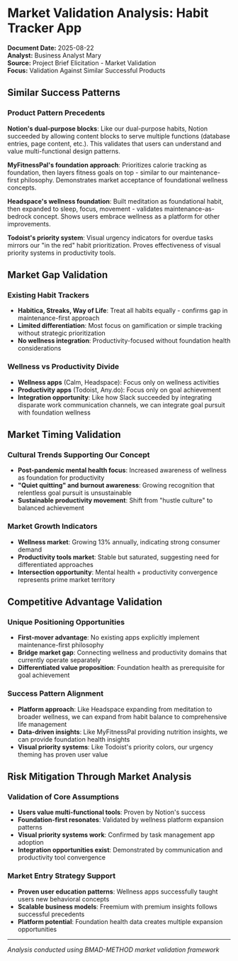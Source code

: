 # Market Validation Analysis: Habit Tracker App

**Document Date:** 2025-08-22  
**Analyst:** Business Analyst Mary  
**Source:** Project Brief Elicitation - Market Validation  
**Focus:** Validation Against Similar Successful Products

## Similar Success Patterns

### Product Pattern Precedents

**Notion's dual-purpose blocks**: Like our dual-purpose habits, Notion succeeded by allowing content blocks to serve multiple functions (database entries, page content, etc.). This validates that users can understand and value multi-functional design patterns.

**MyFitnessPal's foundation approach**: Prioritizes calorie tracking as foundation, then layers fitness goals on top - similar to our maintenance-first philosophy. Demonstrates market acceptance of foundational wellness concepts.

**Headspace's wellness foundation**: Built meditation as foundational habit, then expanded to sleep, focus, movement - validates maintenance-as-bedrock concept. Shows users embrace wellness as a platform for other improvements.

**Todoist's priority system**: Visual urgency indicators for overdue tasks mirrors our "in the red" habit prioritization. Proves effectiveness of visual priority systems in productivity tools.

## Market Gap Validation

### Existing Habit Trackers
- **Habitica, Streaks, Way of Life**: Treat all habits equally - confirms gap in maintenance-first approach
- **Limited differentiation**: Most focus on gamification or simple tracking without strategic prioritization
- **No wellness integration**: Productivity-focused without foundation health considerations

### Wellness vs Productivity Divide
- **Wellness apps** (Calm, Headspace): Focus only on wellness activities
- **Productivity apps** (Todoist, Any.do): Focus only on goal achievement
- **Integration opportunity**: Like how Slack succeeded by integrating disparate work communication channels, we can integrate goal pursuit with foundation wellness

## Market Timing Validation

### Cultural Trends Supporting Our Concept
- **Post-pandemic mental health focus**: Increased awareness of wellness as foundation for productivity
- **"Quiet quitting" and burnout awareness**: Growing recognition that relentless goal pursuit is unsustainable
- **Sustainable productivity movement**: Shift from "hustle culture" to balanced achievement

### Market Growth Indicators
- **Wellness market**: Growing 13% annually, indicating strong consumer demand
- **Productivity tools market**: Stable but saturated, suggesting need for differentiated approaches
- **Intersection opportunity**: Mental health + productivity convergence represents prime market territory

## Competitive Advantage Validation

### Unique Positioning Opportunities
- **First-mover advantage**: No existing apps explicitly implement maintenance-first philosophy
- **Bridge market gap**: Connecting wellness and productivity domains that currently operate separately
- **Differentiated value proposition**: Foundation health as prerequisite for goal achievement

### Success Pattern Alignment
- **Platform approach**: Like Headspace expanding from meditation to broader wellness, we can expand from habit balance to comprehensive life management
- **Data-driven insights**: Like MyFitnessPal providing nutrition insights, we can provide foundation health insights
- **Visual priority systems**: Like Todoist's priority colors, our urgency theming has proven user value

## Risk Mitigation Through Market Analysis

### Validation of Core Assumptions
- **Users value multi-functional tools**: Proven by Notion's success
- **Foundation-first resonates**: Validated by wellness platform expansion patterns
- **Visual priority systems work**: Confirmed by task management app adoption
- **Integration opportunities exist**: Demonstrated by communication and productivity tool convergence

### Market Entry Strategy Support
- **Proven user education patterns**: Wellness apps successfully taught users new behavioral concepts
- **Scalable business models**: Freemium with premium insights follows successful precedents
- **Platform potential**: Foundation health data creates multiple expansion opportunities

---

*Analysis conducted using BMAD-METHOD market validation framework*